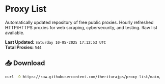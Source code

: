 # Proxy List

Automatically updated repository of free public proxies. Hourly refreshed HTTP/HTTPS proxies for web scraping, cybersecurity, and testing. Raw list available.

**Last Updated:** `Saturday 10-05-2025 17:12:53 UTC`  
**Total Proxies:** `544`

## 📥 Download
```bash
curl -O https://raw.githubusercontent.com/theriturajps/proxy-list/main/proxies.txt
